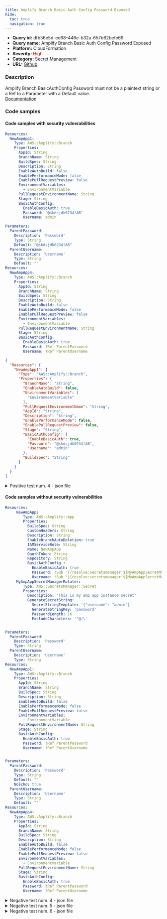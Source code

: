 ```yaml
---
title: Amplify Branch Basic Auth Config Password Exposed
hide:
  toc: true
  navigation: true
---
```


<style>
  .highlight .hll {
    background-color: #ff171742;
  }
  .md-content {
    max-width: 1100px;
    margin: 0 auto;
  }
</style>

-   **Query id:** dfb56e5d-ee68-446e-b32a-657b62befe69
-   **Query name:** Amplify Branch Basic Auth Config Password Exposed
-   **Platform:** CloudFormation
-   **Severity:** <span style="color:#C00">High</span>
-   **Category:** Secret Management
-   **URL:** [Github](https://github.com/Checkmarx/kics/tree/master/assets/queries/cloudFormation/aws/amplify_branch_basic_auth_config_password_exposed)

### Description
Amplify Branch BasicAuthConfig Password must not be a plaintext string or a Ref to a Parameter with a Default value.<br>
[Documentation](https://docs.aws.amazon.com/AWSCloudFormation/latest/UserGuide/aws-resource-amplify-branch.html#cfn-amplify-branch-basicauthconfig)

### Code samples
#### Code samples with security vulnerabilities
```yaml title="Positive test num. 1 - yaml file" hl_lines="18"
Resources:
  NewAmpApp1:
    Type: AWS::Amplify::Branch
    Properties:
      AppId: String
      BranchName: String
      BuildSpec: String
      Description: String
      EnableAutoBuild: false
      EnablePerformanceMode: false
      EnablePullRequestPreview: false
      EnvironmentVariables:
        - EnvironmentVariable
      PullRequestEnvironmentName: String
      Stage: String
      BasicAuthConfig:
        EnableBasicAuth: true
        Password: "@skdsjdk0234!AB"
        Username: admin


```
```yaml title="Positive test num. 2 - yaml file" hl_lines="5"
Parameters:
  ParentPassword:
    Description: 'Password'
    Type: String
    Default: "@skdsjdk0234!AB"
  ParentUsername:
    Description: 'Username'
    Type: String
    Default: ""
Resources:
  NewAmpApp4:
    Type: AWS::Amplify::Branch
    Properties:
      AppId: String
      BranchName: String
      BuildSpec: String
      Description: String
      EnableAutoBuild: false
      EnablePerformanceMode: false
      EnablePullRequestPreview: false
      EnvironmentVariables:
        - EnvironmentVariable
      PullRequestEnvironmentName: String
      Stage: String
      BasicAuthConfig:
        EnableBasicAuth: true
        Password: !Ref ParentPassword
        Username: !Ref ParentUsername

```
```json title="Positive test num. 3 - json file" hl_lines="19"
{
  "Resources": {
    "NewAmpApp1": {
      "Type": "AWS::Amplify::Branch",
      "Properties": {
        "BranchName": "String",
        "EnableAutoBuild": false,
        "EnvironmentVariables": [
          "EnvironmentVariable"
        ],
        "PullRequestEnvironmentName": "String",
        "AppId": "String",
        "Description": "String",
        "EnablePerformanceMode": false,
        "EnablePullRequestPreview": false,
        "Stage": "String",
        "BasicAuthConfig": {
          "EnableBasicAuth": true,
          "Password": "@skdsjdk0234!AB",
          "Username": "admin"
        },
        "BuildSpec": "String"
      }
    }
  }
}

```
<details><summary>Positive test num. 4 - json file</summary>

```json hl_lines="35"
{
  "Resources": {
    "NewAmpApp4": {
      "Properties": {
        "BasicAuthConfig": {
          "EnableBasicAuth": true,
          "Password": "ParentPassword",
          "Username": "ParentUsername"
        },
        "AppId": "String",
        "Description": "String",
        "EnableAutoBuild": false,
        "EnablePerformanceMode": false,
        "EnablePullRequestPreview": false,
        "EnvironmentVariables": [
          "EnvironmentVariable"
        ],
        "Stage": "String",
        "BranchName": "String",
        "BuildSpec": "String",
        "PullRequestEnvironmentName": "String"
      },
      "Type": "AWS::Amplify::Branch"
    }
  },
  "Parameters": {
    "ParentUsername": {
      "Description": "Username",
      "Type": "String",
      "Default": ""
    },
    "ParentPassword": {
      "Description": "Password",
      "Type": "String",
      "Default": "@skdsjdk0234!AB"
    }
  }
}

```
</details>


#### Code samples without security vulnerabilities
```yaml title="Negative test num. 1 - yaml file"
Resources:
     NewAmpApp:
        Type: AWS::Amplify::App
        Properties:
          BuildSpec: String
          CustomHeaders: String
          Description: String
          EnableBranchAutoDeletion: true
          IAMServiceRole: String
          Name: NewAmpApp
          OauthToken: String
          Repository: String
          BasicAuthConfig :
            EnableBasicAuth: true
            Password: !Sub '{{resolve:secretsmanager:${MyAmpAppSecretManagerRotater}::password}}'
            Username: !Sub '{{resolve:secretsmanager:${MyAmpAppSecretManagerRotater}::username}}'
     MyAmpAppSecretManagerRotater:
        Type: AWS::SecretsManager::Secret
        Properties:
          Description: 'This is my amp app instance secret'
          GenerateSecretString:
            SecretStringTemplate: '{"username": "admin"}'
            GenerateStringKey: 'password'
            PasswordLength: 16
            ExcludeCharacters: '"@/\'

```
```yaml title="Negative test num. 2 - yaml file"

Parameters:
  ParentPassword:
    Description: 'Password'
    Type: String
  ParentUsername:
    Description: 'Username'
    Type: String
Resources:
  NewAmpApp1:
    Type: AWS::Amplify::Branch
    Properties:
      AppId: String
      BranchName: String
      BuildSpec: String
      Description: String
      EnableAutoBuild: false
      EnablePerformanceMode: false
      EnablePullRequestPreview: false
      EnvironmentVariables:
        - EnvironmentVariable
      PullRequestEnvironmentName: String
      Stage: String
      BasicAuthConfig:
        EnableBasicAuth: true
        Password: !Ref ParentPassword
        Username: !Ref ParentUsername


```
```yaml title="Negative test num. 3 - yaml file"

Parameters:
  ParentPassword:
    Description: 'Password'
    Type: String
    Default: ""
    NoEcho: true
  ParentUsername:
    Description: 'Username'
    Type: String
    Default: ""
Resources:
  NewAmpApp4:
    Type: AWS::Amplify::Branch
    Properties:
      AppId: String
      BranchName: String
      BuildSpec: String
      Description: String
      EnableAutoBuild: false
      EnablePerformanceMode: false
      EnablePullRequestPreview: false
      EnvironmentVariables:
        - EnvironmentVariable
      PullRequestEnvironmentName: String
      Stage: String
      BasicAuthConfig:
        EnableBasicAuth: true
        Password: !Ref ParentPassword
        Username: !Ref ParentUsername

```
<details><summary>Negative test num. 4 - json file</summary>

```json
{
  "Resources": {
    "NewAmpApp": {
      "Type": "AWS::Amplify::App",
      "Properties": {
        "EnableBranchAutoDeletion": true,
        "IAMServiceRole": "String",
        "Name": "NewAmpApp",
        "OauthToken": "String",
        "Repository": "String",
        "BasicAuthConfig": {
          "EnableBasicAuth": true,
          "Password": "{{resolve:secretsmanager:${MyAmpAppSecretManagerRotater}::password}}",
          "Username": "{{resolve:secretsmanager:${MyAmpAppSecretManagerRotater}::username}}"
        },
        "BuildSpec": "String",
        "CustomHeaders": "String",
        "Description": "String"
      }
    },
    "MyAmpAppSecretManagerRotater": {
      "Type": "AWS::SecretsManager::Secret",
      "Properties": {
        "Description": "This is my amp app instance secret",
        "GenerateSecretString": {
          "SecretStringTemplate": "{\"username\": \"admin\"}",
          "GenerateStringKey": "password",
          "PasswordLength": 16,
          "ExcludeCharacters": "\"@/\\"
        }
      }
    }
  }
}

```
</details>
<details><summary>Negative test num. 5 - json file</summary>

```json
{
  "Parameters": {
    "ParentPassword": {
      "Description": "Password",
      "Type": "String"
    },
    "ParentUsername": {
      "Description": "Username",
      "Type": "String"
    }
  },
  "Resources": {
    "NewAmpApp1": {
      "Type": "AWS::Amplify::Branch",
      "Properties": {
        "AppId": "String",
        "BranchName": "String",
        "EnableAutoBuild": false,
        "EnablePerformanceMode": false,
        "EnablePullRequestPreview": false,
        "BasicAuthConfig": {
          "EnableBasicAuth": true,
          "Password": "ParentPassword",
          "Username": "ParentUsername"
        },
        "BuildSpec": "String",
        "Description": "String",
        "EnvironmentVariables": [
          "EnvironmentVariable"
        ],
        "PullRequestEnvironmentName": "String",
        "Stage": "String"
      }
    }
  }
}

```
</details>
<details><summary>Negative test num. 6 - json file</summary>

```json
{
  "Resources": {
    "NewAmpApp4": {
      "Type": "AWS::Amplify::Branch",
      "Properties": {
        "EnableAutoBuild": false,
        "EnablePullRequestPreview": false,
        "EnvironmentVariables": [
          "EnvironmentVariable"
        ],
        "Stage": "String",
        "AppId": "String",
        "BranchName": "String",
        "BuildSpec": "String",
        "Description": "String",
        "BasicAuthConfig": {
          "EnableBasicAuth": true,
          "Password": "ParentPassword",
          "Username": "ParentUsername"
        },
        "EnablePerformanceMode": false,
        "PullRequestEnvironmentName": "String"
      }
    }
  },
  "Parameters": {
    "ParentPassword": {
      "Description": "Password",
      "Type": "String",
      "Default": ""
    },
    "ParentUsername": {
      "Description": "Username",
      "Type": "String",
      "Default": ""
    }
  }
}

```
</details>
